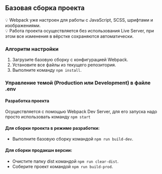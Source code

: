 ## Базовая сборка проекта

💡 Webpack уже настроен для работы с JavaScript, SCSS, шрифтами и изображениями.  
💡 Работа проекта осуществляется без использования Live Server, при этом все изменения в вёрстке сохраняются автоматически.

### Алгоритм настройки

1. Загрузите базовую сборку с конфигурацией Webpack.
2. Установите все файлы из текущего репозитория.
3. Выполните команду `npm install`.

### Управление темой (Production или Development) в файле .env

#### Разработка проекта
Осуществляется с помощью Webpack Dev Server, для его запуска надо просто использовать команду `npm start`

#### Для сборки проекта в режиме разработки:

- Выполните базовую сборку командой `npm run build-dev`.

#### Для сборки продакшн версии:

- Очистите папку dist командой `npm run clear-dist`.
- Соберите проект командой `npm run build-prod`.
